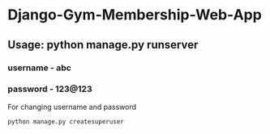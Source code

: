 # Django-Gym-Membership-Web-App
## Usage: python manage.py runserver
### username - abc
### password - 123@123
  For changing username and password
  
  `python manage.py createsuperuser`
